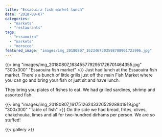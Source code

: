 ```yaml
---
title: "Essaouira fish market lunch"
date: "2018-08-07"
categories: 
  - "markets"
  - "restaurants"
tags: 
  - "essaouira"
  - "markets"
  - "morocco"
featured_image: "images/img_20180807_1623467303598708901723996.jpg"
---
```

{{< img "images/img_20180807_1634557792951726701464355.jpg" "300x300" "Essaouira fish market" >}}
Just had lunch at the Essaouira fish market. There's a bunch of little
grills just off the main Fish Market where you can go and bring your
fish or just sit and have lunch.

They bring you plates of fishes to eat. We had grilled sardines, shrimp and assorted fish.

{{< img "images/img_20180807_1617512624332652928841919.jpg" "300x300" "Table of fish" >}}
On the side we had bread, frites, olives, chakchouka, limes and all
for two-hundred dirhams per person. We are so stuffed!

{{< gallery >}}
